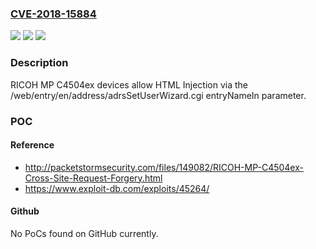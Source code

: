 ### [CVE-2018-15884](https://cve.mitre.org/cgi-bin/cvename.cgi?name=CVE-2018-15884)
![](https://img.shields.io/static/v1?label=Product&message=n%2Fa&color=blue)
![](https://img.shields.io/static/v1?label=Version&message=n%2Fa&color=blue)
![](https://img.shields.io/static/v1?label=Vulnerability&message=n%2Fa&color=brighgreen)

### Description

RICOH MP C4504ex devices allow HTML Injection via the /web/entry/en/address/adrsSetUserWizard.cgi entryNameIn parameter.

### POC

#### Reference
- http://packetstormsecurity.com/files/149082/RICOH-MP-C4504ex-Cross-Site-Request-Forgery.html
- https://www.exploit-db.com/exploits/45264/

#### Github
No PoCs found on GitHub currently.

